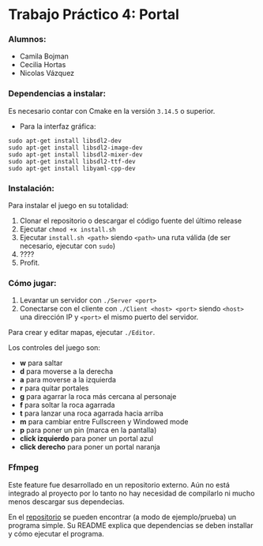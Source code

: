 # Trabajo Práctico 4: Portal

### Alumnos:
- Camila Bojman
- Cecilia Hortas
- Nicolas Vázquez

### Dependencias a instalar:

Es necesario contar con Cmake en la versión `3.14.5` o superior.

- Para la interfaz gráfica:
```
sudo apt-get install libsdl2-dev
sudo apt-get install libsdl2-image-dev
sudo apt-get install libsdl2-mixer-dev
sudo apt-get install libsdl2-ttf-dev 
sudo apt-get install libyaml-cpp-dev
```

### Instalación:

Para instalar el juego en su totalidad:

1. Clonar el repositorio o descargar el código fuente del último release
2. Ejecutar `chmod +x install.sh`
3. Ejecutar `install.sh <path>` siendo `<path>` una ruta válida (de ser necesario, ejecutar con `sudo`)
4. ????
5. Profit.

### Cómo jugar:

1. Levantar un servidor con `./Server <port>`
2. Conectarse con el cliente con `./Client <host> <port>` 
siendo `<host>` una dirección IP y `<port>` el mismo puerto del servidor.

Para crear y editar mapas, ejecutar `./Editor`.

Los controles del juego son:
- **w** para saltar
- **d** para moverse a la derecha
- **a** para moverse a la izquierda
- **r** para quitar portales
- **g** para agarrar la roca más cercana al personaje
- **f** para soltar la roca agarrada
- **t** para lanzar una roca agarrada hacia arriba
- **m** para cambiar entre Fullscreen y Windowed mode
- **p** para poner un pin (marca en la pantalla)
- **click izquierdo** para poner un portal azul
- **click derecho** para poner un portal naranja

### Ffmpeg
Este feature fue desarrollado en un repositorio externo. 
Aún no está integrado al proyecto por lo tanto no hay necesidad de compilarlo ni mucho menos descargar sus dependecias.

En el [repositorio](https://github.com/camiboj/tutorial-ffmpeg) se pueden encontrar (a modo de ejemplo/prueba) un programa simple.
Su README explica que dependencias se deben installar y cómo ejecutar el programa.

